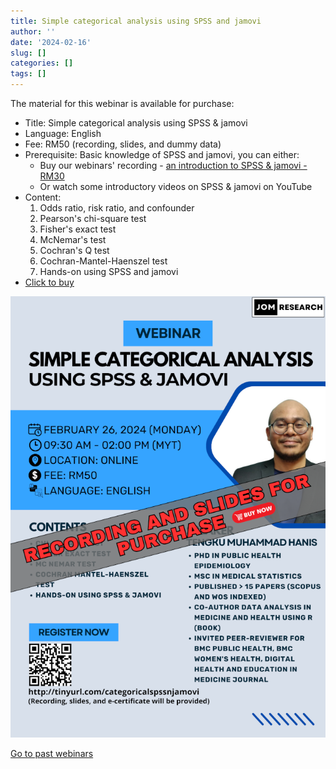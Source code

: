 ```yaml
---
title: Simple categorical analysis using SPSS and jamovi
author: ''
date: '2024-02-16'
slug: []
categories: []
tags: []
---
```


The material for this webinar is available for purchase:

- Title: Simple categorical analysis using SPSS & jamovi
- Language: English
- Fee: RM50 (recording, slides, and dummy data)
- Prerequisite: Basic knowledge of SPSS and jamovi, you can either:
    - Buy our webinars' recording - [an introduction to SPSS & jamovi -  RM30](https://tinyurl.com/recordingintrospssjamovi)
    - Or watch some introductory videos on SPSS & jamovi on YouTube
- Content: 
    1. Odds ratio, risk ratio, and confounder
    2. Pearson's chi-square test
    3. Fisher's exact test
    4. McNemar's test
    5. Cochran's Q test
    6. Cochran-Mantel-Haenszel test
    7. Hands-on using SPSS and jamovi
- [Click to buy](https://forms.gle/Ya1orKnfxJcWk8gm9)

![](images/SCA_SPSS_JAMOVI_35percent.png)

[Go to past webinars](https://jomresearch.netlify.app/webinars/#past-webinars)